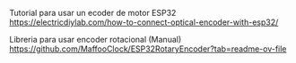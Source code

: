 
Tutorial para usar un ecoder de motor ESP32
https://electricdiylab.com/how-to-connect-optical-encoder-with-esp32/


Libreria para usar encoder rotacional (Manual)
https://github.com/MaffooClock/ESP32RotaryEncoder?tab=readme-ov-file